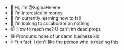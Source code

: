 - 👋 Hi, I’m @SigmaHelene
- 👀 I’m interested in money
- 🌱 I’m currently learning how to fail
- 💞️ I’m looking to collaborate on nothing
- 📫 How to reach me? U can't im dead props
- 😄 Pronouns: none of ur damn business kid
- ⚡ Fun fact: i don't like the person who is reading this

<!---
SigmaHelene/SigmaHelene is a ✨ special ✨ repository because its `README.md` (this file) appears on your GitHub profile.
You can click the Preview link to take a look at your changes.
--->
